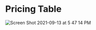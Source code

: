 # Pricing Table

![Screen Shot 2021-09-13 at 5 47 14 PM](https://user-images.githubusercontent.com/79462454/133163548-5fc2e1ad-0a45-4963-abd1-4bc91488a0fa.png)



